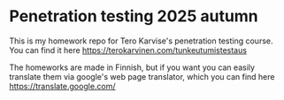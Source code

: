 # Penetration testing 2025 autumn
This is my homework repo for Tero Karvise's penetration testing course. You can find it here https://terokarvinen.com/tunkeutumistestaus

The homeworks are made in Finnish, but if you want you can easily translate them via google's web page translator, which you can find here https://translate.google.com/
